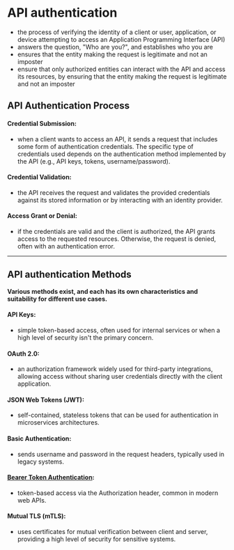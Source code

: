 # API authentication
- the process of verifying the identity of a client or user, application, or device attempting to access an Application Programming Interface (API)
- answers the question, "Who are you?", and  establishes who you are
- ensures that the entity making the request is legitimate and not an imposter
- ensure that only authorized entities can interact with the API and access its resources, by ensuring that the entity making the request is legitimate and not an imposter

## API Authentication Process 
#### Credential Submission:
- when a client wants to access an API, it sends a request that includes some form of authentication credentials. The specific type of credentials used depends on the authentication method implemented by the API (e.g., API keys, tokens, username/password).
#### Credential Validation:
- the API receives the request and validates the provided credentials against its stored information or by interacting with an identity provider.
#### Access Grant or Denial:
- if the credentials are valid and the client is authorized, the API grants access to the requested resources. Otherwise, the request is denied, often with an authentication error.
_________________________________________________________________________

## API authentication Methods
**Various methods exist, and each has its own characteristics and suitability for different use cases.**
#### API Keys:
- simple token-based access, often used for internal services or when a high level of security isn't the primary concern.
#### OAuth 2.0:
- an authorization framework widely used for third-party integrations, allowing access without sharing user credentials directly with the client application.
#### JSON Web Tokens (JWT):
- self-contained, stateless tokens that can be used for authentication in microservices architectures.
#### Basic Authentication:
- sends username and password in the request headers, typically used in legacy systems.
#### [Bearer Token Authentication](./AuthorizationMethodS/BearerToken.md):
- token-based access via the Authorization header, common in modern web APIs.
#### Mutual TLS (mTLS):
- uses certificates for mutual verification between client and server, providing a high level of security for sensitive systems.
